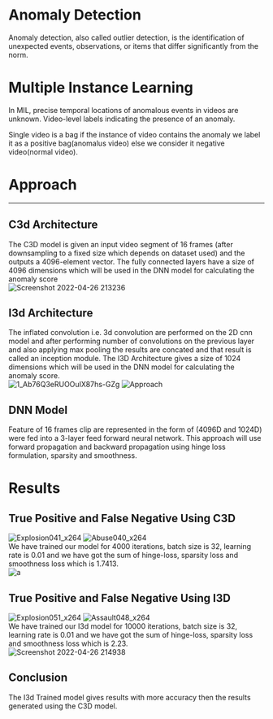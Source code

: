 
# Anomaly Detection

Anomaly detection, also called outlier detection, is the identification of unexpected events, observations, or items that differ significantly from the norm.

# Multiple Instance Learning

In MIL, precise temporal locations of anomalous events in videos are unknown. Video-level labels indicating the presence of an anomaly.

Single video is a bag if the instance of video contains the anomaly we label it as a positive bag(anomalus video) else we consider it negative video(normal video).

# Approach
***
## C3d Architecture
The C3D model is given an input video segment of 16 frames (after downsampling to a fixed size which depends on dataset used) and the outputs a 4096-element vector.
The fully connected layers have a size of 4096 dimensions which will be used in the DNN model for calculating the anomaly score\
![Screenshot 2022-04-26 213236](https://user-images.githubusercontent.com/65583643/165343456-8c2f7475-0476-432e-b4c9-14121bdf21ed.jpg)


## I3d Architecture
The inflated convolution i.e. 3d convolution are performed on the 2D cnn model and after performing number of convolutions on the previous layer and also applying max pooling the results are concated and that result is called an inception module.
The I3D Architecture gives a size of 1024 dimensions which will be used in the DNN model for calculating the anomaly score.\
![1_Ab76Q3eRUOOuIX87hs-GZg](https://user-images.githubusercontent.com/65583643/165343725-d29f6e39-9b62-4f64-937b-418656c17396.png)
![Approach](https://imgur.com/2Qj0lRe)

## DNN Model

Feature of 16 frames clip are represented in the form of (4096D and 1024D) were fed into a 3-layer feed forward neural network. This approach will use forward propagation and backward propagation using hinge loss formulation, sparsity and smoothness.


# Results

## True Positive and False Negative Using C3D

![Explosion041_x264](https://user-images.githubusercontent.com/65583643/165344458-0afe1612-d236-4959-b607-e0b7b25018bb.gif)
![Abuse040_x264](https://user-images.githubusercontent.com/65583643/165344552-ef6d0943-c97e-4473-a9ac-36ade9ef0b73.gif)\
We have trained our model for 4000 iterations, batch size is 32, learning rate is 0.01 and we have got the sum of  hinge-loss, sparsity loss and smoothness loss which is 1.7413.\
![a](https://user-images.githubusercontent.com/65583643/165346735-0c215069-c022-4248-ab28-cf4d7ba2ae54.jpg)



## True Positive and False Negative Using I3D

![Explosion051_x264](https://user-images.githubusercontent.com/65583643/165345321-8c93a410-4a85-4fd8-a2af-821a771b812c.gif)
![Assault048_x264](https://user-images.githubusercontent.com/65583643/165345590-d53a0fe6-1174-44fb-875a-0cad3b0b4b54.gif)\
We have trained our I3d model for 10000 iterations, batch size is 32, learning rate is 0.01 and we have got the sum of  hinge-loss, sparsity loss and smoothness loss which is 2.23.\
![Screenshot 2022-04-26 214938](https://user-images.githubusercontent.com/65583643/165346589-3f7bb511-3fea-4a31-a4ad-84dd8e5aee61.jpg)

## Conclusion


The I3d Trained model gives results with more accuracy then the results generated using the C3D model.
